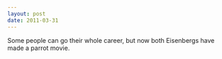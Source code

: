 ```yaml
---
layout: post
date: 2011-03-31
---
```


Some people can go their whole career, but now both Eisenbergs have made a parrot movie. 
